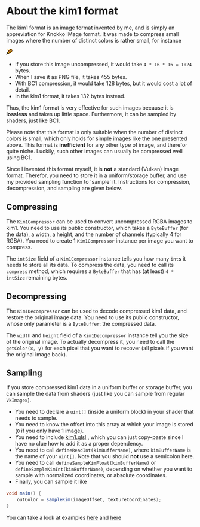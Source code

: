 # About the kim1 format
The kim1 format is an image format invented by me, and
is simply an appreviation for Knokko IMage format. It was
made to compress small images where the number of distinct
colors is rather small, for instance

![An example image with few distinct colors](
./src/test/resources/com/github/knokko/compressor/mardek/Flametongue.png
)

- If you store this image uncompressed, it would take
`4 * 16 * 16 = 1024` bytes.
- When I save it as PNG file, it takes 455 bytes.
- With BC1 compression, it would take 128 bytes,
but it would cost a lot of detail.
- In the kim1 format, it takes 132 bytes instead.

Thus, the kim1 format is very effective for such images
because it is **lossless** and takes up little space.
Furthermore, it can be sampled by shaders, just like
BC1.

Please note that this format is only suitable when the
number of distinct colors is small, which only holds for
simple images like the one presented above. This format
is **inefficient** for any other type of image, and
therefor quite niche. Luckily, such other images can
usually be compressed well using BC1.

Since I invented this format myself, it is **not** a
standard (Vulkan) image format. Therefor, you need to
store it in a uniform/storage buffer, and use my
provided sampling function to 'sample' it. Instructions
for compression, decompression, and sampling are given
below.

## Compressing
The `Kim1Compressor` can be used to convert uncompressed
RGBA images to kim1. You need to use its public
constructor, which takes a `ByteBuffer` (for the data),
a width, a height, and the number of channels
(typically 4 for RGBA). You need to create 1
`Kim1Compressor` instance per image you want to compress.

The `intSize` field of a `Kim1Compressor` instance tells
you how many `int`s it needs to store all its data. To
compress the data, you need to call its `compress` method,
which requires a `ByteBuffer` that has (at least)
`4 * intSize` remaining bytes.

## Decompressing
The `Kim1Decompressor` can be used to decode compressed
kim1 data, and restore the original image data.
You need to use its public constructor, whose only
parameter is a `ByteBuffer`: the compressed data.

The `width` and `height` field of a `Kim1Decompressor`
instance tell you the size of the original image. To
actually decompress it, you need to call the
`getColor(x, y)` for each pixel that you want to recover
(all pixels if you want the original image back).

## Sampling
If you store compressed kim1 data in a uniform buffer or
storage buffer, you can sample the data from shaders
(just like you can sample from regular `VkImage`s).
- You need to declare a `uint[]` (inside a uniform block)
in your shader that needs to sample.
- You need to know the offset into this array at which
your image is stored (`0` if you only have 1 image).
- You need to include [kim1.glsl](
./src/test/resources/com/github/knokko/compressor/kim1.glsl)
, which you can just copy-paste since I have no clue how
to add it as a proper dependency.
- You need to call `defineReadInt(kimBufferName)`, where
`kimBufferName` is the name of your `uint[]`. Note that
you should **not** use a semicolon here.
- You need to call `defineSampleKimFloat(kimBufferName)` or
`defineSampleKimInt(kimBufferName)`, depending on whether
you want to sample with normalized coordinates, or
absolute coordinates.
- Finally, you can sample it like
```glsl
void main() {
	outColor = sampleKim(imageOffset, textureCoordinates);
}
```

You can take a look at examples [here](
./src/test/resources/com/github/knokko/compressor/kim1.frag)
and [here](
./src/test/resources/com/github/knokko/compressor/kim1-test.frag)
